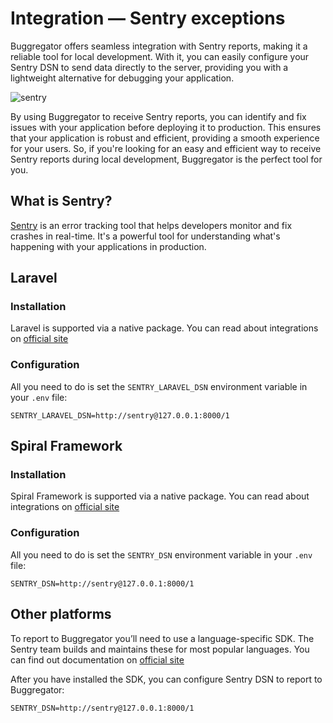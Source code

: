 # Integration — Sentry exceptions

Buggregator offers seamless integration with Sentry reports, making it a reliable tool for local development. With
it, you can easily configure your Sentry DSN to send data directly to the server, providing you with a lightweight
alternative for debugging your application.

![sentry](https://github.com/buggregator/server/assets/773481/e979fda5-54c8-42cc-8224-a1c5d828569a)

By using Buggregator to receive Sentry reports, you can identify and fix issues with your application before deploying
it to production. This ensures that your application is robust and efficient, providing a smooth experience for your
users. So, if you're looking for an easy and efficient way to receive Sentry reports during local development,
Buggregator is the perfect tool for you.

## What is Sentry?

[Sentry](https://sentry.io/) is an error tracking tool that helps developers monitor and fix crashes in real-time. It's
a powerful tool for understanding what's happening with your applications in production.

## Laravel

### Installation

Laravel is supported via a native package. You can read about integrations
on [official site](https://docs.sentry.io/platforms/php/guides/laravel/)

### Configuration

All you need to do is set the `SENTRY_LARAVEL_DSN` environment variable in your `.env` file:

```dotenv
SENTRY_LARAVEL_DSN=http://sentry@127.0.0.1:8000/1
```

## Spiral Framework

### Installation

Spiral Framework is supported via a native package. You can read about integrations
on [official site](https://spiral.dev/docs/extension-sentry/3.3/en)

### Configuration

All you need to do is set the `SENTRY_DSN` environment variable in your `.env` file:

```dotenv
SENTRY_DSN=http://sentry@127.0.0.1:8000/1
```

## Other platforms

To report to Buggregator you’ll need to use a language-specific SDK. The Sentry team builds and maintains these for most
popular languages. You can find out documentation on [official site](https://docs.sentry.io/platforms/)

After you have installed the SDK, you can configure Sentry DSN to report to Buggregator:

```dotenv
SENTRY_DSN=http://sentry@127.0.0.1:8000/1
```
